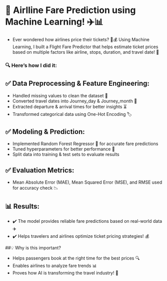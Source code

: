# 🚀 Airlline Fare Prediction using Machine Learning! ✈️📊
* Ever wondered how airlines price their tickets? 🤔💰 Using Machine Learning, I built a Flight Fare Predictor that helps estimate ticket prices based on multiple factors like airline, stops, duration, and travel date! 🛫

### 🔍 Here’s how I did it:

## ✅ Data Preprocessing & Feature Engineering:

* Handled missing values to clean the dataset 🧼
* Converted travel dates into Journey_day & Journey_month 📆
* Extracted departure & arrival times for better insights ⏳
* Transformed categorical data using One-Hot Encoding 🏷️

## ✅ Modeling & Prediction:

* Implemented Random Forest Regressor 🌲 for accurate fare predictions
* Tuned hyperparameters for better performance 🎯
* Split data into training & test sets to evaluate results

## ✅ Evaluation Metrics:

* Mean Absolute Error (MAE), Mean Squared Error (MSE), and RMSE used for accuracy check 📉

## 📊 Results:
* ✔️ The model provides reliable fare predictions based on real-world data ✈️
* ✔️ Helps travelers and airlines optimize ticket pricing strategies! 💰

##💡 Why is this important?

* Helps passengers book at the right time for the best prices 🔍
* Enables airlines to analyze fare trends 📊
* Proves how AI is transforming the travel industry! 🤖
